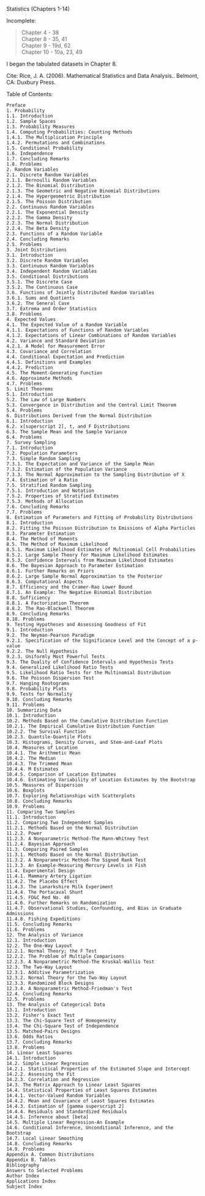 Statistics (Chapters 1-14)

Incomplete: 
>Chapter 4 - 38\
>Chapter 8 - 35, 41\
>Chapter 9 - 19d, 62\
>Chapter 10 - 10a, 23, 49

I began the tabulated datasets in Chapter 8. 

Cite: Rice, J. A. (2006). Mathematical Statistics and Data Analysis.. Belmont, CA: Duxbury Press.

Table of Contents:

    Preface
    1. Probability
    1.1. Introduction
    1.2. Sample Spaces
    1.3. Probability Measures
    1.4. Computing Probabilities: Counting Methods
    1.4.1. The Multiplication Principle
    1.4.2. Permutations and Combinations
    1.5. Conditional Probability
    1.6. Independence
    1.7. Concluding Remarks
    1.8. Problems
    2. Random Variables
    2.1. Discrete Random Variables
    2.1.1. Bernoulli Random Variables
    2.1.2. The Binomial Distribution
    2.1.3. The Geometric and Negative Binomial Distributions
    2.1.4. The Hypergeometric Distribution
    2.1.5. The Poisson Distribution
    2.2. Continuous Random Variables
    2.2.1. The Exponential Density
    2.2.2. The Gamma Density
    2.2.3. The Normal Distribution
    2.2.4. The Beta Density
    2.3. Functions of a Random Variable
    2.4. Concluding Remarks
    2.5. Problems
    3. Joint Distributions
    3.1. Introduction
    3.2. Discrete Random Variables
    3.3. Continuous Random Variables
    3.4. Independent Random Variables
    3.5. Conditional Distributions
    3.5.1. The Discrete Case
    3.5.2. The Continuous Case
    3.6. Functions of Jointly Distributed Random Variables
    3.6.1. Sums and Quotients
    3.6.2. The General Case
    3.7. Extrema and Order Statistics
    3.8. Problems
    4. Expected Values
    4.1. The Expected Value of a Random Variable
    4.1.1. Expectations of Functions of Random Variables
    4.1.2. Expectations of Linear Combinations of Random Variables
    4.2. Variance and Standard Deviation
    4.2.1. A Model for Measurement Error
    4.3. Covariance and Correlation
    4.4. Conditional Expectation and Prediction
    4.4.1. Definitions and Examples
    4.4.2. Prediction
    4.5. The Moment-Generating Function
    4.6. Approximate Methods
    4.7. Problems
    5. Limit Theorems
    5.1. Introduction
    5.2. The Law of Large Numbers
    5.3. Convergence in Distribution and the Central Limit Theorem
    5.4. Problems
    6. Distributions Derived from the Normal Distribution
    6.1. Introduction
    6.2. x[superscript 2], t, and F Distributions
    6.3. The Sample Mean and the Sample Variance
    6.4. Problems
    7. Survey Sampling
    7.1. Introduction
    7.2. Population Parameters
    7.3. Simple Random Sampling
    7.3.1. The Expectation and Variance of the Sample Mean
    7.3.2. Estimation of the Population Variance
    7.3.3. The Normal Approximation to the Sampling Distribution of X
    7.4. Estimation of a Ratio
    7.5. Stratified Random Sampling
    7.5.1. Introduction and Notation
    7.5.2. Properties of Stratified Estimates
    7.5.3. Methods of Allocation
    7.6. Concluding Remarks
    7.7. Problems
    8. Estimation of Parameters and Fitting of Probability Distributions
    8.1. Introduction
    8.2. Fitting the Poisson Distribution to Emissions of Alpha Particles
    8.3. Parameter Estimation
    8.4. The Method of Moments
    8.5. The Method of Maximum Likelihood
    8.5.1. Maximum Likelihood Estimates of Multinomial Cell Probabilities
    8.5.2. Large Sample Theory for Maximum Likelihood Estimates
    8.5.3. Confidence Intervals from Maximum Likelihood Estimates
    8.6. The Bayesian Approach to Parameter Estimation
    8.6.1. Further Remarks on Priors
    8.6.2. Large Sample Normal Approximation to the Posterior
    8.6.3. Computational Aspects
    8.7. Efficiency and the Cramer-Rao Lower Bound
    8.7.1. An Example: The Negative Binomial Distribution
    8.8. Sufficiency
    8.8.1. A Factorization Theorem
    8.8.2. The Rao-Blackwell Theorem
    8.9. Concluding Remarks
    8.10. Problems
    9. Testing Hypotheses and Assessing Goodness of Fit
    9.1. Introduction
    9.2. The Neyman-Pearson Paradigm
    9.2.1. Specification of the Significance Level and the Concept of a p-value
    9.2.2. The Null Hypothesis
    9.2.3. Uniformly Most Powerful Tests
    9.3. The Duality of Confidence Intervals and Hypothesis Tests
    9.4. Generalized Likelihood Ratio Tests
    9.5. Likelihood Ratio Tests for the Multinomial Distribution
    9.6. The Poisson Dispersion Test
    9.7. Hanging Rootograms
    9.8. Probability Plots
    9.9. Tests for Normality
    9.10. Concluding Remarks
    9.11. Problems
    10. Summarizing Data
    10.1. Introduction
    10.2. Methods Based on the Cumulative Distribution Function
    10.2.1. The Empirical Cumulative Distribution Function
    10.2.2. The Survival Function
    10.2.3. Quantile-Quantile Plots
    10.3. Histograms, Density Curves, and Stem-and-Leaf Plots
    10.4. Measures of Location
    10.4.1. The Arithmetic Mean
    10.4.2. The Median
    10.4.3. The Trimmed Mean
    10.4.4. M Estimates
    10.4.5. Comparison of Location Estimates
    10.4.6. Estimating Variability of Location Estimates by the Bootstrap
    10.5. Measures of Dispersion
    10.6. Boxplots
    10.7. Exploring Relationships with Scatterplots
    10.8. Concluding Remarks
    10.9. Problems
    11. Comparing Two Samples
    11.1. Introduction
    11.2. Comparing Two Independent Samples
    11.2.1. Methods Based on the Normal Distribution
    11.2.2. Power
    11.2.3. A Nonparametric Method-The Mann-Whitney Test
    11.2.4. Bayesian Approach
    11.3. Comparing Paired Samples
    11.3.1. Methods Based on the Normal Distribution
    11.3.2. A Nonparametric Method-The Signed Rank Test
    11.3.3. An Example-Measuring Mercury Levels in Fish
    11.4. Experimental Design
    11.4.1. Mammary Artery Ligation
    11.4.2. The Placebo Effect
    11.4.3. The Lanarkshire Milk Experiment
    11.4.4. The Portacaval Shunt
    11.4.5. FD&C Red No. 40
    11.4.6. Further Remarks on Randomization
    11.4.7. Observational Studies, Confounding, and Bias in Graduate Admissions
    11.4.8. Fishing Expeditions
    11.5. Concluding Remarks
    11.6. Problems
    12. The Analysis of Variance
    12.1. Introduction
    12.2. The One-Way Layout
    12.2.1. Normal Theory; the F Test
    12.2.2. The Problem of Multiple Comparisons
    12.2.3. A Nonparametric Method-The Kruskal-Wallis Test
    12.3. The Two-Way Layout
    12.3.1. Additive Parametrization
    12.3.2. Normal Theory for the Two-Way Layout
    12.3.3. Randomized Block Designs
    12.3.4. A Nonparametric Method-Friedman's Test
    12.4. Concluding Remarks
    12.5. Problems
    13. The Analysis of Categorical Data
    13.1. Introduction
    13.2. Fisher's Exact Test
    13.3. The Chi-Square Test of Homogeneity
    13.4. The Chi-Square Test of Independence
    13.5. Matched-Pairs Designs
    13.6. Odds Ratios
    13.7. Concluding Remarks
    13.8. Problems
    14. Linear Least Squares
    14.1. Introduction
    14.2. Simple Linear Regression
    14.2.1. Statistical Properties of the Estimated Slope and Intercept
    14.2.2. Assessing the Fit
    14.2.3. Correlation and Regression
    14.3. The Matrix Approach to Linear Least Squares
    14.4. Statistical Properties of Least Squares Estimates
    14.4.1. Vector-Valued Random Variables
    14.4.2. Mean and Covariance of Least Squares Estimates
    14.4.3. Estimation of [gamma superscript 2]
    14.4.4. Residuals and Standardized Residuals
    14.4.5. Inference about [beta]
    14.5. Multiple Linear Regression-An Example
    14.6. Conditional Inference, Unconditional Inference, and the Bootstrap
    14.7. Local Linear Smoothing
    14.8. Concluding Remarks
    14.9. Problems
    Appendix A. Common Distributions
    Appendix B. Tables
    Bibliography
    Answers to Selected Problems
    Author Index
    Applications Index
    Subject Index


